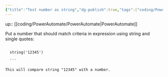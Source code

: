 ```yaml
---
{"title":"Test number as string","dg-publish":true,"tags":["coding/PowerAutomate"],"language":"en","permalink":"/coding/power-automate/test-number-as-string/","dgPassFrontmatter":true}
---
```


up:: [[coding/PowerAutomate/PowerAutomate\|PowerAutomate]]

Put a number that should match criteria in expression using string and single quotes:

```excel

  string('12345')

  ```

This will compare string "12345" with a number.
